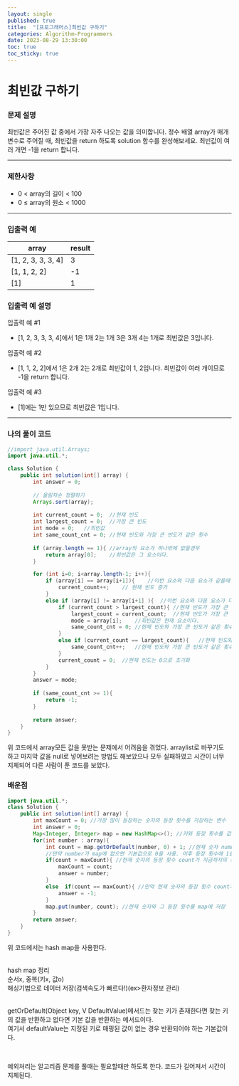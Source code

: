 ```yaml
---
layout: single
published: true
title:  "[프로그래머스]최빈값 구하기"
categories: Algorithm-Programmers
date: 2023-08-29 13:30:00
toc: true
toc_sticky: true
---
```


# 최빈값 구하기

### 문제 설명
최빈값은 주어진 값 중에서 가장 자주 나오는 값을 의미합니다. 정수 배열 array가 매개변수로 주어질 때, 최빈값을 return 하도록 solution 함수를 완성해보세요. 최빈값이 여러 개면 -1을 return 합니다.

----------------

### 제한사항

* 0 < array의 길이 < 100  
* 0 ≤ array의 원소 < 1000  



----------------

### 입출력 예

|array    |result|
|---|---|
|[1, 2, 3, 3, 3, 4]|	3|
|[1, 1, 2, 2]|	-1|
|[1]|	1| 

### 입출력 예 설명

입출력 예 #1
* [1, 2, 3, 3, 3, 4]에서 1은 1개 2는 1개 3은 3개 4는 1개로 최빈값은 3입니다.
  
입출력 예 #2
* [1, 1, 2, 2]에서 1은 2개 2는 2개로 최빈값이 1, 2입니다. 최빈값이 여러 개이므로 -1을 return 합니다.

입출력 예 #3
* [1]에는 1만 있으므로 최빈값은 1입니다.


----------------

### 나의 풀이 코드

```java
//import java.util.Arrays;
import java.util.*;

class Solution {
    public int solution(int[] array) {
        int answer = 0;
        
        // 올림차순 정렬하기
        Arrays.sort(array);
        
        int current_count = 0;  //현재 빈도
        int largest_count = 0;  //가장 큰 빈도
        int mode = 0;   //최빈값
        int same_count_cnt = 0; //현재 빈도와 가장 큰 빈도가 같은 횟수
        
        if (array.length == 1){ //array의 요소가 하나밖에 없을경우 
            return array[0];    //최빈값은 그 요소이다.
        }   

        for (int i=0; i<array.length-1; i++){
            if (array[i] == array[i+1]){    //이번 요소와 다음 요소가 같을때
                current_count++;    // 현재 빈도 증가
            }
            else if (array[i] != array[i+1] ){  //이번 요소와 다음 요소가 다를때
                if (current_count > largest_count){ //현재 빈도가 가장 큰 빈도보다 클때
                    largest_count = current_count;  //현재 빈도가 가장 큰 빈도가 된다.
                    mode = array[i];    //최빈값은 현재 요소이다.
                    same_count_cnt = 0; //현재 빈도와 가장 큰 빈도가 같은 횟수는 0으로 초기화
                }
                else if (current_count == largest_count){   //현재 빈도와 가장 큰 빈도가 같을때
                    same_count_cnt++;   //현재 빈도와 가장 큰 빈도가 같은 횟수가 증가한다.
                }
                current_count = 0;  //현재 빈도는 0으로 초기화
            }
        }
        answer = mode;
        
        if (same_count_cnt >= 1){
            return -1;
        }
        
        return answer;
    }
}
```
<p>
위 코드에서 array모든 값을 못받는 문제에서 어려움을 겪었다. 
arraylist로 바꾸기도 하고 마지막 값을 null로 넣어보려는 방법도 해보았으나 모두 실패하였고 시간이 너무 지체되어 다른 사람이 푼 코드를 보았다.
</p>



### 배운점

```java
import java.util.*;
class Solution {
    public int solution(int[] array) {
        int maxCount = 0; //가장 많이 등장하는 숫자의 등장 횟수를 저장하는 변수
        int answer = 0;
        Map<Integer, Integer> map = new HashMap<>(); //키와 등장 횟수를 값으로 저장하는 map이라는 해시맵 생성, 각 숫자의 등장 횟수를 추적
        for(int number : array){
            int count = map.getOrDefault(number, 0) + 1; //현재 숫자 number의 등장 횟수를 map에서 가져온다. 
            //만약 number가 map에 없으면 기본값으로 0을 사용. 이후 등장 횟수에 1을 더해서 count 변수에 저장
            if(count > maxCount){ //현재 숫자의 등장 횟수 count가 지금까지의 최대 등장 횟수 maxCount보다 크다면
                maxCount = count;
                answer = number;
            }
            else  if(count == maxCount){ //만약 현재 숫자의 등장 횟수 count가 최대 등장 횟수 maxCount와 같다면
                answer = -1;
            }
            map.put(number, count); //현재 숫자와 그 등장 횟수를 map에 저장
        }
        return answer;
    }
}

```
<p>
위 코드에서는 hash map을 사용한다.<br><br>

hash map 정리<br>
순서x, 중복(키x, 값o)<br>
해싱기법으로 데이터 저장(검색속도가 빠르다!)(ex>환자정보 관리)<br><br>


getOrDefault(Object key, V DefaultValue)메서드는 찾는 키가 존재한다면 찾는 키의 값을 반환하고 없다면 기본 값을 반환하는 메서드이다.<br>
여기서 defaultValue는 지정된 키로 매핑된 값이 없는 경우 반환되어야 하는 기본값이다.
</p>

<br>

<p>
예외처리는 알고리즘 문제를 풀때는 필요할때만 하도록 한다. 코드가 길어져서 시간이 지체된다.
</p>

